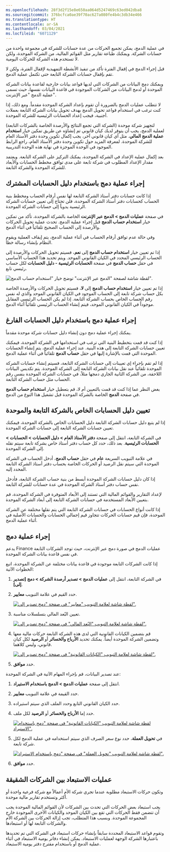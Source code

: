 ```yaml
---
ms.openlocfilehash: 28f3d2f15e8e650aa064d5247469c63ed042dba8
ms.sourcegitcommit: 376bcfca0ae39f70ac627a080fe4b4c3db34e466
ms.translationtype: HT
ms.contentlocale: ar-SA
ms.lasthandoff: 03/04/2021
ms.locfileid: "6071129"
---
```

في عملية الدمج، يمكن تجميع الحركات من عدة حسابات للشركة في مجموعة واحدة من حسابات الشركة. ويمكنك طباعة تقارير مثل القوائم المالية، من الشركة الموحدة، ولكن لا تستخدم هذه الشركة للحركات اليومية.

قبل إجراء الدمج في إقفال الفترة تأكد من تنفيذ الأنشطة التمهيدية لإقفال الفترة، ولكن لا تقم بإقفال حسابات الشركة التابعة حتى تكتمل عملية الدمج.

ويمكنك دمج البيانات من الشركات التي لديها قواعد بيانات خارجية لقاعدة بيانات الشركة الموحدة أو لدمج البيانات من الشركات الموجودة في قاعدة البيانات نفسها، حيث تسمى عملية الدمج "عبر الإنترنت".

لا تتطلب عمليات الدمج بالضرورة أن تقوم بإعداد الشركة الموحدة مقدماً. ومع ذلك، إذا كنت ترغب في استخدام قواعد تحويل الدمج بهدف تحويل بيانات الشركة التابعة بعملات أجنبية، فيجب إعداد الحسابات الرئيسية للشركة الموحدة.

لتجهيز شركة موحدة (الشركة التي تجمع النتائج والأرصدة الخاصة بالشركات التابعة) لعملية الدمج، يجب أن يتوفر لديك كيان قانوني تم إنشاؤه عن طريق تمكين خيار **استخدام عملية الدمج المالي**. مثل أي كيان قانوني آخر، يجب إكمال تكوين وحدة دفتر الأستاذ العام للشركة الموحدة. لمعرفة المزيد حول تكوين وحدة دفتر الأستاذ العام، راجع الرابط الموجود في الوحدة الموجزة في نهاية هذه الوحدة التدريبية.

بعد إكمال عملية الإعداد في الشركة الموحدة، يمكنك التركيز على الشركة التابعة. ويعتمد مقدار الإعداد المطلوب في شركة تابعة على مدى توافق مخطط الحسابات والأبعاد للشركة الموحدة والشركة التابعة.

## <a name="perform-consolidation-by-using-a-shared-chart-of-accounts"></a>إجراء عملية دمج باستخدام دليل الحسابات المشترك

إذا كانت حسابات دفتر أستاذ الشركة التابعة لها نفس أرقام الحساب ومخطط بنية الحساب كحسابات دفتر أستاذ الشركة الموحدة، فلن تحتاج إلى تعيين حسابات الشركة الرئيسية يدوياً إلى حسابات الشركة الموحدة.

في صفحة **عمليات الدمج > الدمج عبر الإنترنت** الخاصة بالشركة الموحدة، تأكد من تمكين خيار **استخدام حساب الدمج** قبل إجراء عملية الدمج. تحدث عملية تحويل الحركات والأرصدة إلى الحساب الصحيح تلقائياً في أثناء الدمج.

وفي حالة عدم توافق أرقام الحساب في أثناء عملية الدمج، يتم إيقاف العملية ويقوم النظام بإنشاء رسالة خطأ.

إذا تم تعيين خيار **استخدام حساب الدمج** إلى **نعم**، فسيتم تحويل الحركات والأرصدة إلى الحساب الرئيسي المحدد في الكيان القانوني الموحد. ويتم تحديد هذا الحساب الأساسي في حقل **حساب الدمج** في صفحة **الحسابات الرئيسية - دليل الحسابات** لكل حساب رئيسي تابع.

![لقطة شاشة لصفحة "الدمج عبر الإنترنت" توضح خيار "استخدام حساب الدمج".](../media/use-consolidation-account.png) 

إذا تم تعيين خيار **استخدام حساب الدمج** إلى **لا**، فسيتم تحويل الحركات والأرصدة الخاصة بكل حساب شركة تابعة إلى الحساب الموجود في الكيان القانوني الموحد والذي له نفس رقم الحساب الخاص بحساب الشركة التابعة. إذا لم يكن الحساب الرئيسي المقابل موجوداً في الكيان القانوني الموحد، فيتم إنشاء الحساب الرئيسي تلقائياً أثناء الدمج.

## <a name="perform-consolidation-by-using-a-blank-chart-of-accounts"></a>إجراء عملية دمج باستخدام دليل الحسابات الفارغ

يمكنك إجراء عملية دمج دون إنشاء دليل حسابات شركة موحدة مقدماً.

إذا كنت قد قمت بتخطيط البنية التي ترغب في استخدامها في الشركة الموحدة، فيمكنك تعيين حسابات الشركة التابعة إلى هذه البنية. عند إجراء عملية الدمج، يتم إنشاء الحسابات الموحدة التي قمت بالإشارة إليها في حقل **حساب الدمج** تلقائياً في أثناء عملية الدمج.

إذا لم تقم بإجراء إي تعيينات إلى حسابات الشركة التابعة، فسيتم إنشاء حسابات الشركة الموحدة تلقائياً عند نقل بيانات الشركة التابعة إلى الشركة الموحدة. يتم تكديس البيانات اللاحقة، من الشركة الثانية الجاري دمجها مثلاً، في حسابات الشركة الموحدة بنفس رقم الحساب مثل حساب الشركة التابعة.

بغض النظر عما إذا كنت قد قمت بالتعيين أم لا، قم بتعطيل خيار **استخدام حساب الدمج** في صفحة **الدمج** الخاصة بالشركة الموحدة قبل تشغيل هذا النوع من الدمج.

## <a name="mapping-subsidiary-and-consolidated-chart-of-accounts"></a>تعيين دليل الحسابات الخاص بالشركة التابعة والموحدة

إذا لم يتبع دليل حسابات الشركة التابعة دليل الحسابات الخاص بالشركة الموحدة، فيمكنك تعيين حسابات الشركة التابعة إلى حسابات الشركة الموحدة.

في الشركة التابعة، انتقل إلى صفحة **دفتر الأستاذ العام > دليل الحسابات > الحسابات > الحسابات الرئيسية**. بعد ذلك، حدد كل حساب دفتر أستاذ خاص بشركة تابعة سيتم نقله إلى الشركة الموحدة.

في علامة التبويب السريعة **عام** في حقل **حساب الدمج**، أدخل الحساب في الشركة الموحدة التي سيتم نقل الرصيد أو الحركات الخاصة بحساب دفتر أستاذ الشركة التابعة المحدد إليه.


إذا كان دليل حسابات الشركة الموحدة أبسط من بنية حساب الشركة التابعة، فأدخل نفس حساب دفتر أستاذ الشركة الموحدة في عدة حسابات للشركة التابعة.

لإعداد التقارير والقوائم المالية التي تستند إلى الأبعاد المتوفرة في الشركة الموحدة، قم بتعيين الأبعاد المستخدمة في حسابات الشركة التابعة إلى أبعاد الشركة الموحدة.

إذا كانت أنواع الحسابات في حسابات الشركة التابعة التي يتم نقلها مختلفة عن الشركة الموحدة، فإن قيم حسابات الحركات تتجاوز قيم إجمالي الحسابات والحسابات الأصلية في أثناء عملية الدمج.

## <a name="perform-a-consolidation"></a>إجراء عملية دمج

يدعم Finance عمليات الدمج في صورة دمج عبر الإنترنت، حيث توجد الشركات التابعة في نفس قاعدة بيانات الشركة الموحدة.


إذا كانت الشركات التابعة موجودة في قاعدة بيانات مختلفة عن الشركة الموحدة، اتبع الخطوات الآتية:

1.  في الشركة التابعة، انتقل إلى **عمليات الدمج > تصدير أرصدة الشركة > دمج [تصدير إلى]**.

2.  حدد القيم في علامة التبويب **معايير**.

    [![لقطة شاشة لعلامة التبويب "معايير" في صفحة "دمج تصدير إلى".](../media/export-1.png)](../media/export-1.png#lightbox) 

3.  تعيين البُعد المالي بتسلسلات مناسبة.

    [![لقطة شاشة لعلامة التبويب "البُعد المالي" في صفحة "دمج تصدير إلى".](../media/dimensions-1.png)](../media/dimensions-1.png#lightbox) 

4.  قم بتضمين الكيانات القانونية التي لدى هذه الشركة التابعة حركات مالية معها وتضمين الشركة الموحدة أيضاً. يمكنك تحديد **الأرباح والخسائر** أو **الرصيد** لكل كيان قانوني، وليس كلاهما.

    [![لقطة شاشة لعلامة التبويب "الكيانات القانونية" في صفحة "دمج تصدير إلى".](../media/legal-entity.png)](../media/legal-entity.png#lightbox) 
5.  حدد **موافق**.

عند تصدير البيانات، قم بإجراء المهام الآتية في الشركة الموحدة:

1.  انتقل إلى صفحة **عمليات الدمج > الدمج باستخدام الاستيراد**.

2.  حدد القيمة في علامة التبويب **معايير**.

3.  حدد الكيان القانوني التابع وحدد الملف الذي سيتم استيراده.

4.  حدد إما **الأرباح والخسائر** أو **الرصيد** لكل ملف.

    [![لقطة شاشة لعلامة التبويب "الكيانات القانونية" في صفحة "دمج باستخدام الاستيراد".](../media/legal-entities-2.png)](../media/legal-entities-2.png#lightbox)

5.  في **تحويل العملة**، حدد نوع سعر الصرف الذي سيتم استخدامه في عملية الدمج لكل شركة تابعة.

    [![لقطة شاشة لعلامة التبويب "تحويل العملة" في صفحة "دمج باستخدام الاستيراد".](../media/currency-conversions.png)](../media/currency-conversions.png#lightbox) 

6.  حدد **موافق**.

## <a name="intercompany-eliminations"></a>عمليات الاستبعاد بين الشركات الشقيقة

وتكون حركات الاستبعاد مطلوبة عندما تجري شركة الأم أعمالاً مع شركة فرعية واحدة أو أكثر وتستخدم تقارير مالية موحدة.

يجب استبعاد بعض الحركات التي تحدث بين الشركات لأن القوائم المالية الموحدة يجب أن تتضمن فقط الحركات التي تقع بين الكيان الموحد والكيانات الأخرى الموجودة خارج المجموعة الموحدة. وبسبب هذا المتطلب، تجب إزالة الحركات بين الشركة الأم والشركات التابعة لها أو استبعادها.

وتقوم قواعد الاستبعاد المحددة سابقاً بإنشاء حركات استبعاد في الشركة التي تم تحديدها باعتبارها الشركة الوجهة لعمليات الاستبعاد. يمكن إنشاء دفاتر يومية الاستبعاد في أثناء عملية الدمج أو باستخدام مقترح دفتر يومية الاستبعاد.
